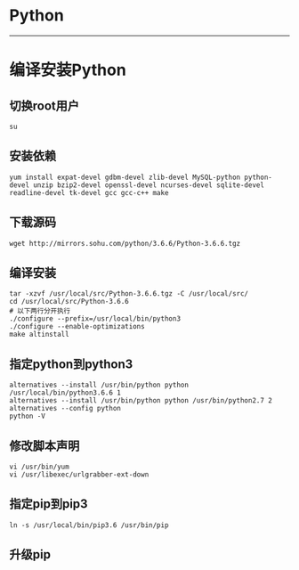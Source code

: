 # Python
---
# 编译安装Python
## 切换root用户
```
su
```
## 安装依赖
`yum install expat-devel gdbm-devel zlib-devel MySQL-python python-devel unzip bzip2-devel openssl-devel ncurses-devel sqlite-devel readline-devel tk-devel gcc gcc-c++ make`

## 下载源码
`wget http://mirrors.sohu.com/python/3.6.6/Python-3.6.6.tgz`
## 编译安装
```
tar -xzvf /usr/local/src/Python-3.6.6.tgz -C /usr/local/src/
cd /usr/local/src/Python-3.6.6
# 以下两行分开执行
./configure --prefix=/usr/local/bin/python3 
./configure --enable-optimizations
make altinstall
```
## 指定python到python3
```
alternatives --install /usr/bin/python python /usr/local/bin/python3.6.6 1
alternatives --install /usr/bin/python python /usr/bin/python2.7 2
alternatives --config python
python -V
```
## 修改脚本声明
```
vi /usr/bin/yum
vi /usr/libexec/urlgrabber-ext-down
```
## 指定pip到pip3
```
ln -s /usr/local/bin/pip3.6 /usr/bin/pip
```
## 升级pip


